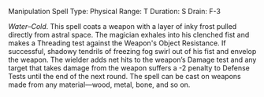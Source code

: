 Manipulation Spell
Type:  Physical
Range: T
Duration: S
Drain: F-3

*Water–Cold*. This spell coats a weapon with a layer of inky frost pulled directly from astral space. The magician exhales into his clenched fist and makes a Threading test against the Weapon's Object Resistance. If successful, shadowy tendrils of freezing fog swirl out of his fist and envelop the weapon. The wielder adds net hits to the weapon’s Damage test and any target that takes damage from the weapon suffers a -2 penalty to Defense Tests until the end of the next round. The spell can be cast on weapons made from any material—wood, metal, bone, and so on.
